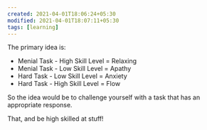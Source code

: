 ```yaml
---
created: 2021-04-01T18:06:24+05:30
modified: 2021-04-01T18:07:11+05:30
tags: [learning]
---
```


 The primary idea is:

* Menial Task - High Skill Level = Relaxing
* Menial Task - Low Skill Level = Apathy
* Hard Task - Low Skill Level = Anxiety
* Hard Task - High Skill Level = Flow

So the idea would be to challenge yourself with a task that has an appropriate response.

That, and be high skilled at stuff! 
